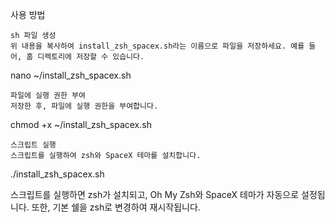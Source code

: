 사용 방법

    sh 파일 생성
    위 내용을 복사하여 install_zsh_spacex.sh라는 이름으로 파일을 저장하세요. 예를 들어, 홈 디렉토리에 저장할 수 있습니다.

nano ~/install_zsh_spacex.sh

    파일에 실행 권한 부여
    저장한 후, 파일에 실행 권한을 부여합니다.

chmod +x ~/install_zsh_spacex.sh

    스크립트 실행
    스크립트를 실행하여 zsh와 SpaceX 테마를 설치합니다.

./install_zsh_spacex.sh

스크립트를 실행하면 zsh가 설치되고, Oh My Zsh와 SpaceX 테마가 자동으로 설정됩니다. 또한, 기본 쉘을 zsh로 변경하여 재시작됩니다.

